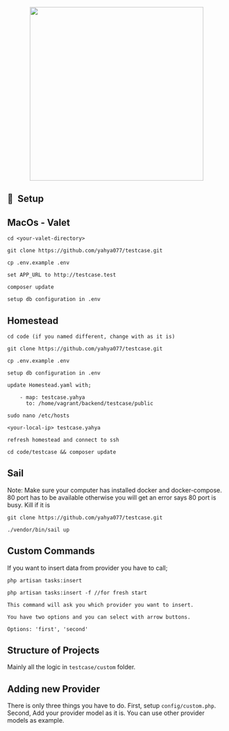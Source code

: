 <p align="center"><a href="https://laravel.com" target="_blank"><img src="https://raw.githubusercontent.com/laravel/art/master/logo-lockup/5%20SVG/2%20CMYK/1%20Full%20Color/laravel-logolockup-cmyk-red.svg" width="400"></a></p>

## 🚀&nbsp; Setup

## MacOs - Valet

```
cd <your-valet-directory>

git clone https://github.com/yahya077/testcase.git

cp .env.example .env

set APP_URL to http://testcase.test

composer update

setup db configuration in .env
```


## Homestead

```
cd code (if you named different, change with as it is)

git clone https://github.com/yahya077/testcase.git

cp .env.example .env

setup db configuration in .env

update Homestead.yaml with;

    - map: testcase.yahya
      to: /home/vagrant/backend/testcase/public

sudo nano /etc/hosts

<your-local-ip> testcase.yahya

refresh homestead and connect to ssh

cd code/testcase && composer update
```

## Sail
Note: Make sure your computer has installed docker and docker-compose. 
80 port has to be available otherwise you will get an error says 80 port is busy. Kill if it is
```
git clone https://github.com/yahya077/testcase.git

./vendor/bin/sail up
```

## Custom Commands

If you want to insert data from provider you have to call;

```
php artisan tasks:insert

php artisan tasks:insert -f //for fresh start

This command will ask you which provider you want to insert.

You have two options and you can select with arrow buttons.

Options: 'first', 'second'
```

## Structure of Projects

Mainly all the logic in `testcase/custom` folder.

## Adding new Provider

There is only three things you have to do. First, setup `config/custom.php`.
Second, Add your provider model as it is. You can use other provider models as example.
